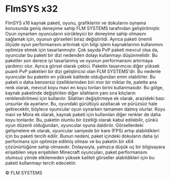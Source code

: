 # FlmSYS x32
FlmSYS x16 kaynak paketi, oyunu, grafiklerini ve dokularını oynama konusunda geniş deneyime sahip FLM SYSTEMS tarafından geliştirilmiştir. Oyun oynarken oyuncuların sürükleyici bir deneyime sahip olmasını sağlamak için, oyunun görselleri biraz değiştirildi. Ayrıca paketi önemli ölçüde oyun performansını artırmak için bilgi işlem kaynaklarının kullanımını optimize etmek için tasarlanmıştır. Çok sayıda PvP paketi mevcut olsa da, oyuncular bu paketi bir dizi nedenden dolayı kullanmayı düşünmelidir. Bu paketler son derece iyi tasarlanmış ve oyunun performansını artırmaya yardımcı olur. Ayrıca görsel olarak çekici. Paketin tasarımcısı diğer yüksek puanlı PvP paketleri bir dizi geliştiricisi olan FLM SYSTEMS'dir. Bu nedenle oyuncular bu paketin en yüksek kalitede olduğundan emin olabilirler. Bu paketi o daha benzersiz özelliklerinden biri mor bir miktar ile, palette ana renk olarak, mevcut koyu mavi en koyu tonları birini kullanmasıdır. Bu gölge, kaynak paketinde değiştirilen diğer silahların yanı sıra kılıçların renklendirilmesi için kullanılır. Silahları değiştirmeye ek olarak, arazideki bazı unsurlar da ayarlanır. Bu, oyundaki gürültüyü azaltacak ve pürüzsüz hale getirecektir, böylece oyuncular oyun oynarken tamamen dalmış olurlar. Koyu mavi ve Mora ek olarak, kaynak paketi için kullanılan diğer renkler de daha koyu tonlardır. Bu, paketin olumlu bir özelliği olarak kabul edilebilir, çünkü oyun düzenli olduğundan, oyuncular oyuna daldırılır. Görsellerdeki gelişmelere ek olarak, oyuncular saniyede bir kare (FPS) artışı alabildikleri için bu paketi tercih edilir. Bunun nedeni, paket içindeki dokuların daha iyi performans için optimize edilmiş olması ve bu paketin bir x64 çözünürlüğüne sahip olmasıdır. Dolayısıyla, yalnızca düşük uç bir bilgisayara erişebilen veya erişebilen Minecraft oyuncuları, paket performansını olumsuz yönde etkilemeden yüksek kaliteli görseller alabildikleri için bu paketi kullanmayı tercih edecektir.

© FLM SYSTEMS
